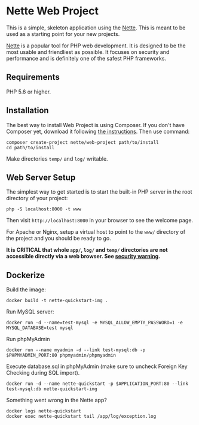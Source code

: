 Nette Web Project
=================

This is a simple, skeleton application using the [Nette](https://nette.org). This is meant to
be used as a starting point for your new projects.

[Nette](https://nette.org) is a popular tool for PHP web development.
It is designed to be the most usable and friendliest as possible. It focuses
on security and performance and is definitely one of the safest PHP frameworks.


Requirements
------------

PHP 5.6 or higher.


Installation
------------

The best way to install Web Project is using Composer. If you don't have Composer yet,
download it following [the instructions](https://doc.nette.org/composer). Then use command:

	composer create-project nette/web-project path/to/install
	cd path/to/install


Make directories `temp/` and `log/` writable.


Web Server Setup
----------------

The simplest way to get started is to start the built-in PHP server in the root directory of your project:

	php -S localhost:8000 -t www

Then visit `http://localhost:8000` in your browser to see the welcome page.

For Apache or Nginx, setup a virtual host to point to the `www/` directory of the project and you
should be ready to go.

**It is CRITICAL that whole `app/`, `log/` and `temp/` directories are not accessible directly
via a web browser. See [security warning](https://nette.org/security-warning).**

Dockerize
---------

Build the image:

    docker build -t nette-quickstart-img .

Run MySQL server: 

    docker run -d --name=test-mysql -e MYSQL_ALLOW_EMPTY_PASSWORD=1 -e MYSQL_DATABASE=test mysql

Run phpMyAdmin

    docker run --name myadmin -d --link test-mysql:db -p $PHPMYADMIN_PORT:80 phpmyadmin/phpmyadmin

Execute database.sql in phpMyAdmin (make sure to uncheck Foreign Key Checking during SQL import).

    docker run -d --name nette-quickstart -p $APPLICATION_PORT:80 --link test-mysql:db nette-quickstart-img

Something went wrong in the Nette app?
    
    docker logs nette-quickstart
    docker exec nette-quickstart tail /app/log/exception.log